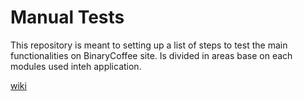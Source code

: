 # Manual Tests

This repository is meant to setting up a list of steps to test the main functionalities on BinaryCoffee site.
Is divided in areas base on each modules used inteh application.

[wiki](https://github.com/binary-coffee-dev/manual-tests/wiki)

